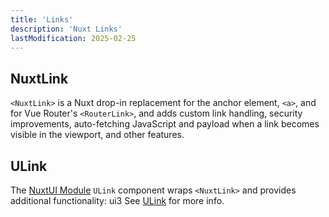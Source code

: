 ```yaml
---
title: 'Links'
description: 'Nuxt Links'
lastModification: 2025-02-25
---
```


## NuxtLink

`<NuxtLink>` is a Nuxt drop-in replacement for the anchor element, `<a>`, and for Vue Router's `<RouterLink>`, and adds custom link handling, security improvements, auto-fetching JavaScript and payload when a link becomes visible in the viewport, and other features.

## ULink

The [NuxtUI Module](https://ui.nuxt.com/) `ULink` component wraps `<NuxtLink>` and provides additional functionality:
ui3
See [ULink]("./modules/ui3/ULink") for more info.
